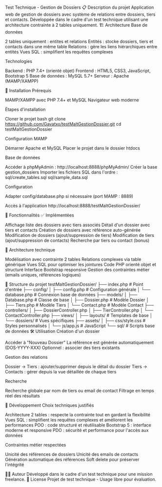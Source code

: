 Test Technique - Gestion de Dossiers
📋 Description du projet
Application web de gestion de dossiers avec système de relations entre dossiers, tiers et contacts. Développée dans le cadre d'un test technique utilisant une architecture contrainte à 2 tables uniquement.
🏗️ Architecture
Base de données

2 tables uniquement : entites et relations
Entités : stocke dossiers, tiers et contacts dans une même table
Relations : gère les liens hiérarchiques entre entités
Vues SQL : simplifient les requêtes complexes

Technologies

Backend : PHP 7.4+ (orienté objet)
Frontend : HTML5, CSS3, JavaScript, Bootstrap 5
Base de données : MySQL 5.7+
Serveur : Apache (MAMP/XAMPP)

🚀 Installation
Prérequis

MAMP/XAMPP avec PHP 7.4+ et MySQL
Navigateur web moderne

Étapes d'installation

Cloner le projet
bash git clone https://github.com/Gavatxo/testMaltGestionDossier.git
cd testMaltGestionDossier

Configuration MAMP

Démarrer Apache et MySQL
Placer le projet dans le dossier htdocs


Base de données

Accéder à phpMyAdmin : http://localhost:8888/phpMyAdmin/
Créer la base gestion_dossiers
Importer les fichiers SQL dans l'ordre :
sql/create_tables.sql
sql/sample_data.sql



Configuration

Adapter config/database.php si nécessaire (port MAMP : 8889)


Accès à l'application
http://localhost:8888/testMaltGestionDossier/


🎯 Fonctionnalités
✅ Implémentées

 Affichage liste des dossiers avec tiers associés
 Détail d'un dossier avec tiers et contacts
 Création de dossiers avec référence auto-générée
 Modification de dossiers (ajout/suppression de tiers)
 Modification de tiers (ajout/suppression de contacts)
 Recherche par tiers ou contact (bonus)

🔄 Architecture technique

 Modélisation avec contrainte 2 tables
 Relations complexes via table générique
 Vues SQL pour optimiser les jointures
 Code PHP orienté objet et structuré
 Interface Bootstrap responsive
 Gestion des contraintes métier (emails uniques, références logiques)

📁 Structure du projet
testMaltGestionDossier/
├── index.php                 # Point d'entrée
├── config/
│   ├── config.php           # Configuration générale
│   └── database.php         # Connexion base de données
├── models/
│   ├── Database.php         # Classe de base
│   ├── Dossier.php         # Modèle Dossier
│   ├── Tiers.php           # Modèle Tiers
│   └── Contact.php         # Modèle Contact
├── controllers/
│   ├── DossierController.php
│   ├── TierController.php
│   └── ContactController.php
├── views/
│   ├── layouts/            # Templates de base
│   └── dossiers/          # Vues spécifiques
├── assets/
│   ├── css/style.css      # Styles personnalisés
│   └── js/app.js          # JavaScript
└── sql/                   # Scripts base de données
🛠️ Utilisation
Création d'un dossier

Accéder à "Nouveau Dossier"
La référence est générée automatiquement (DOS-YYYY-XXX)
Optionnel : associer des tiers existants

Gestion des relations

Dossier → Tiers : ajouter/supprimer depuis le détail du dossier
Tiers → Contacts : gérer depuis la vue détaillée de chaque tiers

Recherche

Recherche globale par nom de tiers ou email de contact
Filtrage en temps réel des résultats

🔧 Développement
Choix techniques justifiés

Architecture 2 tables : respecte la contrainte tout en gardant la flexibilité
Vues SQL : simplifient les requêtes complexes et améliorent les performances
POO : code structuré et réutilisable
Bootstrap 5 : interface moderne et responsive
PDO : sécurité et performance pour l'accès aux données

Contraintes métier respectées

Unicité des références de dossiers
Unicité des emails de contacts
Génération automatique des références
Soft delete pour préserver l'intégrité

👨‍💻 Auteur
Développé dans le cadre d'un test technique pour une mission freelance.
📄 License
Projet de test technique - Usage libre pour évaluation.
